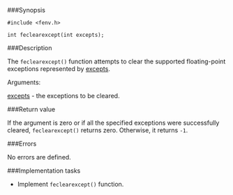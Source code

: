 ###Synopsis

`#include <fenv.h>`

`int feclearexcept(int excepts);`

###Description

The `feclearexcept()` function attempts to clear the supported floating-point exceptions represented by <u>excepts</u>.

Arguments:

<u>excepts</u> - the exceptions to be cleared.

###Return value

If the argument is zero or if all the specified exceptions were successfully cleared, `feclearexcept()` returns zero. Otherwise, it returns `-1`.

###Errors

No errors are defined.

###Implementation tasks

 * Implement `feclearexcept()` function.